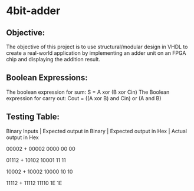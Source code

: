 # 4bit-adder
 
## Objective:
The objective of this project is to use structural/modular design in VHDL to create a real-world application by implementing an adder unit on an FPGA chip and displaying the addition result.

## Boolean Expressions:
The boolean expression for sum: S = A xor (B xor Cin)
The Boolean expression for carry out: Cout = ((A xor B) and Cin) or (A and B)


## Testing Table:
Binary Inputs	| Expected output in Binary	| Expected output in Hex	| Actual output in Hex

00002 + 00002	                       0000	                      00	                    00

01112 + 10102	                      10001	                      11	                    11

10002 + 10002	                      10000	                      10	                    10

11112 + 11112	                      11110	                      1E	                    1E
